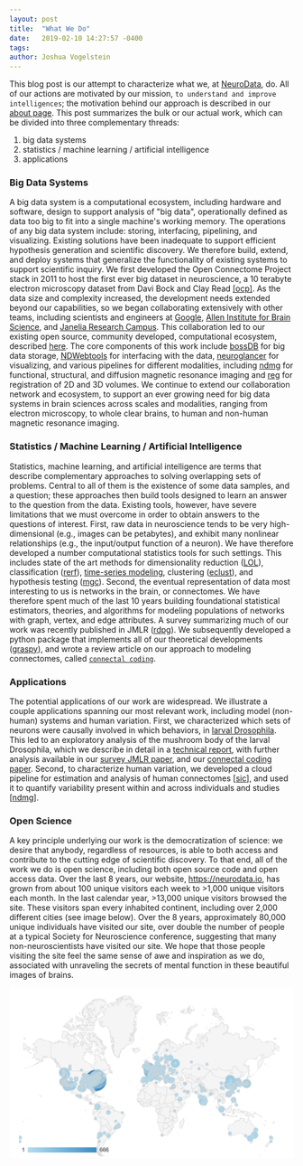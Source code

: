 ```yaml
---
layout: post
title:  "What We Do"
date:   2019-02-10 14:27:57 -0400
tags:  
author: Joshua Vogelstein
---
```


This blog post is our attempt to characterize what we, at [NeuroData](https://neurodata.io/), do. All of our actions are motivated by our mission, `to understand and improve intelligences`; the motivation behind our approach is described in our [about page](https://neurodata.io/about/).  This post summarizes the bulk or our actual work, which can be divided into three complementary threads:
1. big data systems
2. statistics / machine learning / artificial intelligence
3. applications

### Big Data Systems

A big data system is a computational ecosystem, including hardware and software, design to support analysis of "big data", operationally defined as data too big to fit into a single machine's working memory.  The operations of any big data system include: storing, interfacing, pipelining, and visualizing. Existing solutions have been inadequate to support efficient hypothesis generation and scientific discovery.  We therefore build, extend, and deploy systems that generalize the functionality of existing systems to support scientific inquiry.  We first developed the Open Connectome Project stack in 2011 to host the first ever big dataset in neuroscience, a 10 terabyte electron microscopy dataset from Davi Bock and Clay Read [[ocp]](https://doi.org/10.1145/2484838.2484870).  As the data size and complexity increased, the development needs extended beyond our capabilities, so we began collaborating extensively with other teams, including scientists and engineers at [Google](https://ai.google/research/people/VirenJain), [Allen Institute for Brain Science](https://alleninstitute.org/what-we-do/brain-science/), and [Janelia Research Campus](https://www.janelia.org/).  This collaboration led to our existing open source, community developed, computational ecosystem, described [here](https://www.nature.com/articles/s41592-018-0181-1). The core components of this work include [bossDB](https://www.biorxiv.org/content/10.1101/217745v1) for big data storage, [NDWebtools](https://github.com/neurodata/ndwebtools) for interfacing with the data, [neuroglancer](https://github.com/google/neuroglancer) for visualizing, and various pipelines for different modalities, including [ndmg](https://neurodata.io/ndmg/) for functional, structural, and diffusion magnetic resonance imaging and [reg](https://neurodata.io/reg/) for registration of 2D and 3D volumes.  We continue to extend our collaboration network and ecosystem, to support an ever growing need for big data systems in brain sciences across scales and modalities, ranging from electron microscopy, to whole clear brains, to human and non-human magnetic resonance imaging.



### Statistics / Machine Learning / Artificial Intelligence 

Statistics, machine learning, and artificial intelligence are terms that describe complementary approaches to solving overlapping sets of problems.  Central to all of them is the existence of some data samples, and a question; these approaches then build tools  designed to learn an answer to the question from the data.  Existing tools, however, have severe limitations that we must overcome in order to obtain answers to the questions of interest.   First, raw data in neuroscience tends to be very high-dimensional (e.g., images can be petabytes), and exhibit many nonlinear relationships (e.g., the input/output function of a neuron).  We have therefore developed a number computational statistics tools for such settings. This includes state of the art methods for dimensionality reduction ([LOL](https://arxiv.org/abs/1709.01233)), classification ([rerf](http://arxiv.org/abs/1506.03410)), [time-series modeling](https://doi.org/10.1016/J.PATREC.2016.12.012),  clustering ([eclust](https://arxiv.org/abs/1710.09859)), and hypothesis testing ([mgc](https://elifesciences.org/articles/41690)).  Second, the eventual representation of data  most interesting to us is networks in the brain, or connectomes. We have therefore spent much of the last 10 years building foundational statistical estimators, theories, and algorithms for modeling populations of networks with graph, vertex, and edge attributes.  A  survey summarizing much of our work was recently published in JMLR ([rdpg](http://jmlr.org/papers/v18/17-448.html)).  We subsequently developed a python package that implements all of our theoretical developments ([graspy](https://neurodata.io/graspy/)), and wrote a review article on our approach to modeling connectomes, called [`connectal coding`](https://doi.org/10.1016/j.conb.2019.04.005).


### Applications

The potential applications of our work are widespread.  We illustrate a couple applications spanning our most relevant work, including model (non-human) systems and  human variation.  First, we characterized which sets of neurons were causally involved in which behaviors, in [larval Drosophila](https://doi.org/10.1126/science.1250298). This led to an exploratory analysis of the mushroom body of the larval Drosophila, which we describe in detail in a [technical report](http://arxiv.org/abs/1705.03297), with further analysis available in our [survey JMLR paper](http://jmlr.org/papers/v18/17-448.html), and our [connectal coding paper](https://doi.org/10.1016/j.conb.2019.04.005).  Second, to characterize human variation, we developed a cloud pipeline for estimation and analysis of human connectomes [[sic](https://doi.org/10.1093/gigascience/gix013)], and used it to quantify variability present within and across individuals and studies [[ndmg](https://doi.org/10.1101/188706)].



### Open Science 

A key principle underlying our work is the democratization of science: we desire that anybody, regardless of resources, is able to both access and contribute to the cutting edge of scientific discovery.  To that end, all of the work we do is open science, including both open source code and open access data.  Over the last 8 years, our website, https://neurodata.io, has grown from about 100 unique visitors each week to >1,000 unique visitors each month.  In the last calendar year,  >13,000 unique visitors browsed the site.  These visitors span every inhabited continent, including over 2,000 different cities (see image below).  Over the 8 years, approximately 80,000 unique individuals have visited our site, over double the number of people at a typical Society for Neuroscience conference, suggesting that many non-neuroscientists have visited our site. We hope that those people visiting the site feel the same sense of awe and inspiration as we do, associated with unraveling the secrets of mental function in these beautiful images of brains. 

![significance](/assets/post_images/neurodata-visitors.png)